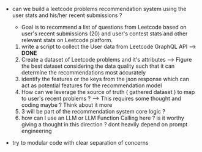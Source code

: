 - can we build a leetcode problems recommendation system using the user stats and his/her recent submissions ?

  - Goal is to recommend a list of questions from Leetcode based on user's recent submissions (20) and user's contest stats and other relevant stats on Leetcode platform.

  1. write a script to collect the User data from Leetcode GraphQL API --> **DONE**
  2. Create a dataset of Leetcode problems and it's attributes --> Figure the best dataset considering the data quality such that it can determine the recommendations most accurately
  3. identify the features or the keys from the json response which can act as potential features for the recommendation model
  4. How can we leverage the source of truth ( gathered dataset ) to map to user's recent problems ? --> This requires some thought and coding maybe ? Think about it more
  5. 3 will be part of the recommendation system  core logic ?
  6. how can I use an LLM or LLM Function Calling here ? is it worthy giving a thought in this direction ? dont heavily depend on prompt engineering
- try to modular code with clear separation of concerns
